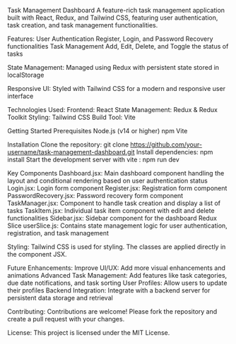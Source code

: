 Task Management Dashboard
A feature-rich task management application built with React, Redux, and Tailwind CSS, featuring user authentication, task creation, and task management functionalities.

Features:
User Authentication
Register, Login, and Password Recovery functionalities
Task Management
Add, Edit, Delete, and Toggle the status of tasks

State Management:
Managed using Redux with persistent state stored in localStorage

Responsive UI:
Styled with Tailwind CSS for a modern and responsive user interface

Technologies Used:
Frontend: React
State Management: Redux & Redux Toolkit
Styling: Tailwind CSS
Build Tool: Vite

Getting Started
Prerequisites
Node.js (v14 or higher)
npm
Vite

Installation
Clone the repository: git clone https://github.com/your-username/task-management-dashboard.git
Install dependencies: npm install
Start the development server with vite : npm run dev

Key Components
Dashboard.jsx: Main dashboard component handling the layout and conditional rendering based on user authentication status
Login.jsx: Login form component
Register.jsx: Registration form component
PasswordRecovery.jsx: Password recovery form component
TaskManager.jsx: Component to handle task creation and display a list of tasks
TaskItem.jsx: Individual task item component with edit and delete functionalities
Sidebar.jsx: Sidebar component for the dashboard
Redux Slice
userSlice.js: Contains state management logic for user authentication, registration, and task management

Styling:
Tailwind CSS is used for styling. The classes are applied directly in the component JSX.

Future Enhancements:
Improve UI/UX: Add more visual enhancements and animations
Advanced Task Management: Add features like task categories, due date notifications, and task sorting
User Profiles: Allow users to update their profiles
Backend Integration: Integrate with a backend server for persistent data storage and retrieval

Contributing:
Contributions are welcome! Please fork the repository and create a pull request with your changes.

License:
This project is licensed under the MIT License.
